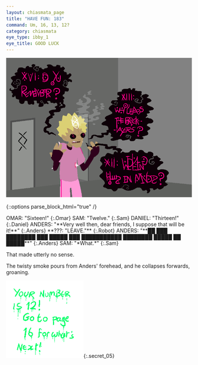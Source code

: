 ```yaml
---
layout: chiasmata_page
title: "HAVE FUN: 183"
command: Um, 16, 13, 12?
category: chiasmata
eye_type: ibby_1
eye_title: GOOD LUCK
---
```


![183](/chiasmata/images/narrative/182.png)

{::options parse_block_html="true" /}
<div class="dialogue">
OMAR: "Sixteen!" 
{:.Omar}
SAM: "Twelve." 
{:.Sam}
DANIEL: "Thirteen!" 
{:.Daniel}
ANDERS: "<span class="system">**Very well then, dear friends, I suppose that will be it!**</span>" 
{:.Anders}
**???: "LEAVE."** 
{:.Robot}
ANDERS: "<span class="system">**██ ███ ████████ ███ █████ ███ ███████████ ████████ █████ ██ █████**</span>" 
{:.Anders}
SAM: "*What.*" 
{:.Sam}
</div>

That made utterly no sense.

The twisty smoke pours from Anders' forehead, and he collapses forwards, groaning.

![Clue_05](/chiasmata/images/etc/clue_05.png){:.secret_05}